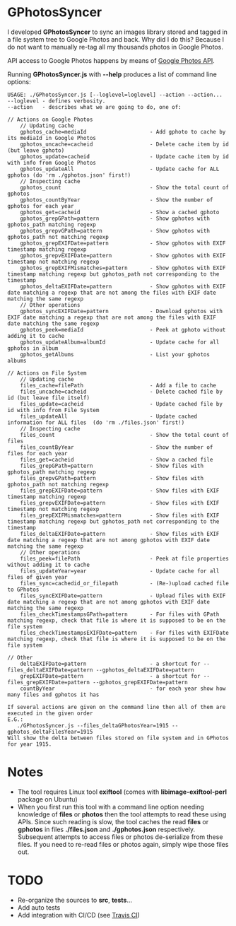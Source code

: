 # GPhotosSyncer
I developed **GPhotosSyncer** to sync an images library stored and tagged in a file system tree to Google Photos and back. 
Why did I do this? Because I do not want to manually re-tag all my thousands photos in Google Photos.

API access to Google Photos happens by means of [Google Photos API](https://developers.google.com/photos/library/guides/get-started).

Running **GPhotosSyncer.js** with **--help** produces a list of command line options:
```
USAGE: ./GPhotosSyncer.js [--loglevel=loglevel] --action --action...
--loglevel - defines verbosity.
--action   - describes what we are going to do, one of:

// Actions on Google Photos
    // Updating cache
    gphotos_cache=mediaId                    - Add gphoto to cache by its mediaId in Google Photos
    gphotos_uncache=cacheid                  - Delete cache item by id (but leave gphoto)
    gphotos_update=cacheid                   - Update cache item by id with info from Google Photos
    gphotos_updateAll                        - Update cache for ALL gphotos (do 'rm ./gphotos.json' first!)
    // Inspecting cache
    gphotos_count                            - Show the total count of gphotos
    gphotos_countByYear                      - Show the number of gphotos for each year
    gphotos_get=cacheid                      - Show a cached gphoto
    gphotos_grepGPath=pattern                - Show gphotos with gphotos_path matching regexp
    gphotos_grepvGPath=pattern               - Show gphotos with gphotos_path not matching regexp
    gphotos_grepEXIFDate=pattern             - Show gphotos with EXIF timestamp matching regexp
    gphotos_grepvEXIFDate=pattern            - Show gphotos with EXIF timestamp not matching regexp
    gphotos_grepEXIFMismatches=pattern       - Show gphotos with EXIF timestamp matching regexp but gphotos_path not corresponding to the timestamp
    gphotos_deltaEXIFDate=pattern            - Show gphotos with EXIF date matching a regexp that are not among the files with EXIF date matching the same regexp
    // Other operations
    gphotos_syncEXIFDate=pattern             - Download gphotos with EXIF date matching a regexp that are not among the files with EXIF date matching the same regexp
    gphotos_peek=mediaId                     - Peek at gphoto without adding it to cache
    gphotos_updateAlbum=albumId              - Update cache for all gphotos in album
    gphotos_getAlbums                        - List your gphotos albums

// Actions on File System
    // Updating cache
    files_cache=filePath                     - Add a file to cache
    files_uncache=cacheid                    - Delete cached file by id (but leave file itself)
    files_update=cacheid                     - Update cached file by id with info from File System
    files_updateAll                          - Update cached information for ALL files  (do 'rm ./files.json' first!)
    // Inspecting cache
    files_count                              - Show the total count of files
    files_countByYear                        - Show the number of files for each year
    files_get=cacheid                        - Show a cached file
    files_grepGPath=pattern                  - Show files with gphotos_path matching regexp
    files_grepvGPath=pattern                 - Show files with gphotos_path not matching regexp
    files_grepEXIFDate=pattern               - Show files with EXIF timestamp matching regexp
    files_grepvEXIFDate=pattern              - Show files with EXIF timestamp not matching regexp
    files_grepEXIFMismatches=pattern         - Show files with EXIF timestamp matching regexp but gphotos_path not corresponding to the timestamp
    files_deltaEXIFDate=pattern              - Show files with EXIF date matching a regexp that are not among gphotos with EXIF date matching the same regexp
    // Other operations
    files_peek=filePath                      - Peek at file properties without adding it to cache
    files_updateYear=year                    - Update cache for all files of given year
    files_sync=cachedid_or_filepath          - (Re-)upload cached file to GPhotos
    files_syncEXIFDate=pattern               - Upload files with EXIF date matching a regexp that are not among gphotos with EXIF date matching the same regexp
    files_checkTimestampsGPath=pattern       - For files with GPath matching regexp, check that file is where it is supposed to be on the file system
    files_checkTimestampsEXIFDate=pattern    - For files with EXIFDate matching regexp, check that file is where it is supposed to be on the file system

// Other
    deltaEXIFDate=pattern                    - a shortcut for --files_deltaEXIFDate=pattern --gphotos_deltaEXIFDate=pattern
    grepEXIFDate=pattern                     - a shortcut for --files_grepEXIFDate=pattern --gphotos_grepEXIFDate=pattern
    countByYear                              - for each year show how many files and gphotos it has

If several actions are given on the command line then all of them are executed in the given order
E.G.:
   ./GPhotosSyncer.js --files_deltaGPhotosYear=1915 --gphotos_deltaFilesYear=1915
Will show the delta between files stored on file system and in GPhotos for year 1915.
```

# Notes
* The tool requires Linux tool **exiftool** (comes with **libimage-exiftool-perl** package on Ubuntu)
* When you first run this tool with a command line option needing knowledge of **files** or **photos**
then the tool attempts to read these using APIs. Since such reading is slow, the tool caches the read
**files** or **gphotos** in files **./files.json** and **./gphotos.json** respectively. Subsequent
attempts to access files or photos de-serialize from these files. If you need to re-read files or
photos again, simply wipe those files out.

# TODO
* Re-organize the sources to **src**, **tests**...
* Add auto tests
* Add integration with CI/CD (see [Travis CI](https://travis-ci.org))
